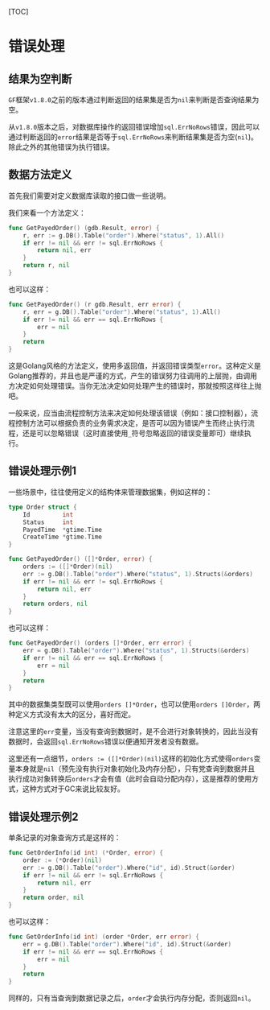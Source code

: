 [TOC]

# 错误处理

## 结果为空判断

`GF`框架`v1.8.0`之前的版本通过判断返回的结果集是否为`nil`来判断是否查询结果为空。

从`v1.8.0`版本之后，对数据库操作的返回错误增加`sql.ErrNoRows`错误，因此可以通过判断返回的`error`结果是否等于`sql.ErrNoRows`来判断结果集是否为空(`nil`)。除此之外的其他错误为执行错误。

## 数据方法定义

首先我们需要对定义数据库读取的接口做一些说明。

我们来看一个方法定义：
```go
func GetPayedOrder() (gdb.Result, error) {
	r, err := g.DB().Table("order").Where("status", 1).All()
	if err != nil && err != sql.ErrNoRows {
		return nil, err
	}
	return r, nil
}
```
也可以这样：
```go
func GetPayedOrder() (r gdb.Result, err error) {
	r, err = g.DB().Table("order").Where("status", 1).All()
	if err != nil && err == sql.ErrNoRows {
		err = nil
	}
	return
}
```
这是Golang风格的方法定义，使用多返回值，并返回错误类型`error`。这种定义是Golang推荐的，并且也是严谨的方式，产生的错误努力往调用的上层抛，由调用方决定如何处理错误。当你无法决定如何处理产生的错误时，那就按照这样往上抛吧。

一般来说，应当由流程控制方法来决定如何处理该错误（例如：接口控制器），流程控制方法可以根据负责的业务需求决定，是否可以因为错误产生而终止执行流程，还是可以忽略错误（这时直接使用`_`符号忽略返回的错误变量即可）继续执行。

## 错误处理示例1
一些场景中，往往使用定义的结构体来管理数据集，例如这样的：
```go
type Order struct {
	Id         int
	Status     int
	PayedTime  *gtime.Time
	CreateTime *gtime.Time
}
```

```go
func GetPayedOrder() ([]*Order, error) {
	orders := ([]*Order)(nil)
	err := g.DB().Table("order").Where("status", 1).Structs(&orders)
	if err != nil && err != sql.ErrNoRows {
		return nil, err
	}
	return orders, nil
}
```
也可以这样：
```go
func GetPayedOrder() (orders []*Order, err error) {
	err = g.DB().Table("order").Where("status", 1).Structs(&orders)
	if err != nil && err == sql.ErrNoRows {
		err = nil
	}
	return
}
```
其中的数据集类型既可以使用`orders []*Order`，也可以使用`orders []Order`，两种定义方式没有太大的区分，喜好而定。

注意这里的`err`变量，当没有查询到数据时，是不会进行对象转换的，因此当没有数据时，会返回`sql.ErrNoRows`错误以便通知开发者没有数据。

这里还有一点细节，`orders := ([]*Order)(nil)`这样的初始化方式使得`orders`变量本身就是`nil`（预先没有执行对象初始化及内存分配），只有党查询到数据并且执行成功对象转换后`orders`才会有值（此时会自动分配内存），这是推荐的使用方式，这种方式对于GC来说比较友好。

## 错误处理示例2

单条记录的对象查询方式是这样的：
```go
func GetOrderInfo(id int) (*Order, error) {
	order := (*Order)(nil)
	err := g.DB().Table("order").Where("id", id).Struct(&order)
	if err != nil && err != sql.ErrNoRows {
		return nil, err
	}
	return order, nil
}
```
也可以这样：
```go
func GetOrderInfo(id int) (order *Order, err error) {
	err = g.DB().Table("order").Where("id", id).Struct(&order)
	if err != nil && err == sql.ErrNoRows {
		err = nil
	}
	return
}
```
同样的，只有当查询到数据记录之后，`order`才会执行内存分配，否则返回`nil`。







